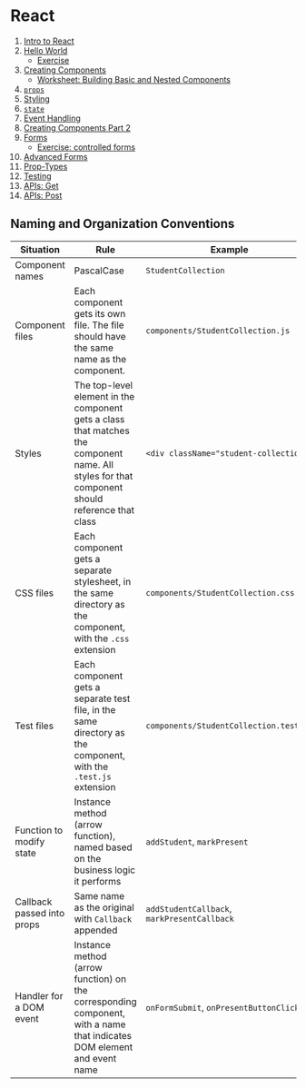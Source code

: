 # React

1.  [Intro to React](intro-to-react.md)
1.  [Hello World](react-hello-world.md)
    - [Exercise](exercises/intro-to-react.md)
1.  [Creating Components](creating-components.md)
    - [Worksheet: Building Basic and Nested Components](exercises/components-worksheet.md)
1.  [`props`](props.md)
1.  [Styling](styling.md)
1.  [`state`](state.md)
1.  [Event Handling](events.md)
1.  [Creating Components Part 2](creating-components-2.md)
1.  [Forms](forms.md)
    - [Exercise: controlled forms](exercises/forms-worksheet.md)
1.  [Advanced Forms](forms-advanced.md)
1.  [Prop-Types](prop-types.md)
1.  [Testing](testing.md)
1.  [APIs: Get](apis-get.md)
1.  [APIs: Post](apis-post.md)

## Naming and Organization Conventions

Situation       | Rule | Example
---             | ---  | ---
Component names | PascalCase | `StudentCollection`
Component files | Each component gets its own file. The file should have the same name as the component. | `components/StudentCollection.js`
Styles          | The top-level element in the component gets a class that matches the component name. All styles for that component should reference that class | `<div className="student-collection">`
CSS files       | Each component gets a separate stylesheet, in the same directory as the component, with the `.css` extension | `components/StudentCollection.css`
Test files      | Each component gets a separate test file, in the same directory as the component, with the `.test.js` extension | `components/StudentCollection.test.js`
Function to modify state | Instance method (arrow function), named based on the business logic it performs | `addStudent`, `markPresent`
Callback passed into props | Same name as the original with `Callback` appended | `addStudentCallback`, `markPresentCallback`
Handler for a DOM event | Instance method (arrow function) on the corresponding component, with a name that indicates DOM element and event name | `onFormSubmit`, `onPresentButtonClick`
